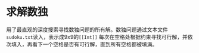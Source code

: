 # 求解数独

用了最直观的深度搜索寻找数独问题的所有解。数独问题通过文本文件`sudoku.txt`读入，表示成9x9的`[[Int]]`
每次在空格处根据约束寻找可行解，并依次填入，再看下一个空格是否有可行解，直到所有空格都被填满。